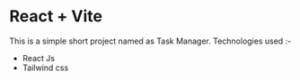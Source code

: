 # React + Vite
This is a simple short project named as Task Manager.
Technologies used :- 
  - React Js
  - Tailwind css

